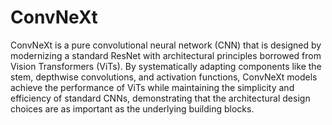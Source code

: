 # ConvNeXt

ConvNeXt is a pure convolutional neural network (CNN) that is designed by modernizing a standard ResNet with architectural principles borrowed from Vision Transformers (ViTs). By systematically adapting components like the stem, depthwise convolutions, and activation functions, ConvNeXt models achieve the performance of ViTs while maintaining the simplicity and efficiency of standard CNNs, demonstrating that the architectural design choices are as important as the underlying building blocks. 